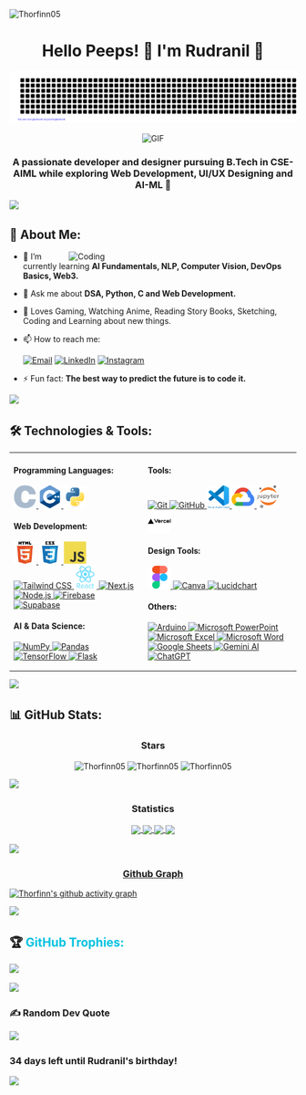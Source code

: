 <p align="left">
  <img src="https://komarev.com/ghpvc/?username=Thorfinn05&label=Profile%20views&color=0e75b6&style=flat" alt="Thorfinn05" />
</p>

<h1 align="center">Hello Peeps! 👋 I'm Rudranil 🦕</h1>
<div align="center">
  
  ![gitartwork](gitartwork.svg)
  
</div>

<div align="center"> <img hight="300" width="500" alt="GIF" align="center" src="https://media1.tenor.com/m/qxK3flqZIucAAAAd/anime.gif"></div>
<h3 align="center">A passionate developer and designer pursuing B.Tech in CSE-AIML while exploring Web Development, UI/UX Designing and AI-ML 🚀</h3>

<img src="https://user-images.githubusercontent.com/73097560/115834477-dbab4500-a447-11eb-908a-139a6edaec5c.gif">

## 💬 About Me:  
<img align="right" alt="Coding" width="400" src="https://i.giphy.com/media/1GEATImIxEXVR79Dhk/giphy.webp">

- 🌱 I’m currently learning **AI Fundamentals, NLP, Computer Vision, DevOps Basics, Web3.** 
- 💬 Ask me about **DSA, Python, C and Web Development.**
- 🔭 Loves Gaming, Watching Anime, Reading Story Books, Sketching, Coding and Learning about new things.
- 📫 How to reach me:
  <div>
    <a href="mailto:rudranild04@gmail.com" target="blank"><img src="https://img.shields.io/badge/Gmail-D14836?style=for-the-badge&logo=gmail&logoColor=white" alt="Email"></a>  
    <a href="https://www.linkedin.com/in/rudranil-das-47175031a/" target="blank"><img src="https://img.shields.io/badge/-LinkedIn-%230077B5?style=for-the-badge&logo=linkedin&logoColor=white" alt="LinkedIn"></a>  
    <a href="https://www.instagram.com/thorfinn.d.rudra_05/" target="blank"><img src="https://img.shields.io/badge/-Instagram-E4405F?style=for-the-badge&logo=instagram&logoColor=white" alt="Instagram"></a>
  </div> 
    

- ⚡ Fun fact: **The best way to predict the future is to code it.**

<img src="https://user-images.githubusercontent.com/73097560/115834477-dbab4500-a447-11eb-908a-139a6edaec5c.gif">
<!--
## Connect with me:
<p align="left">
  <a href="https://www.linkedin.com/in/rudranil-das-47175031a/" target="blank">
    <img align="center" src="https://raw.githubusercontent.com/rahuldkjain/github-profile-readme-generator/master/src/images/icons/Social/linked-in-alt.svg" alt="LinkedIn" height="30" width="40">
  </a>
  <a href="https://www.instagram.com/thorfinn.d.rudra_05/" target="blank">
    <img align="center" src="https://raw.githubusercontent.com/rahuldkjain/github-profile-readme-generator/master/src/images/icons/Social/instagram.svg" alt="Instagram" height="30" width="40">
  </a>
  <a href="mailto:rudranild04@gmail.com" target="blank">
    <img align="center" src="https://upload.wikimedia.org/wikipedia/commons/7/7e/Gmail_icon_%282020%29.svg" alt="Gmail" width="40" height="40">
  </a>
</p>
<img src="https://user-images.githubusercontent.com/73097560/115834477-dbab4500-a447-11eb-908a-139a6edaec5c.gif">
-->

## 🛠️ Technologies & Tools:
<table align="center">
    <td>
        <h4>Programming Languages:</h4>
        <p>
          <a href="https://www.cprogramming.com/" target="_blank">
            <img src="https://raw.githubusercontent.com/devicons/devicon/master/icons/c/c-original.svg" alt="C" width="40" height="40">
          </a>
          <a href="https://isocpp.org/" target="_blank">
            <img src="https://raw.githubusercontent.com/devicons/devicon/master/icons/cplusplus/cplusplus-original.svg" alt="C++" width="40" height="40">
          </a>
          <a href="https://www.python.org" target="_blank">
            <img src="https://raw.githubusercontent.com/devicons/devicon/master/icons/python/python-original.svg" alt="Python" width="40" height="40">
          </a>
        </p>
        <h4>Web Development:</h4>
        <p>
          <a href="https://developer.mozilla.org/en-US/docs/Web/HTML" target="_blank">
            <img src="https://raw.githubusercontent.com/devicons/devicon/master/icons/html5/html5-original-wordmark.svg" alt="HTML5" width="40" height="40">
          </a>
          <a href="https://developer.mozilla.org/en-US/docs/Web/CSS" target="_blank">
            <img src="https://raw.githubusercontent.com/devicons/devicon/master/icons/css3/css3-original-wordmark.svg" alt="CSS3" width="40" height="40">
          </a>
          <a href="https://developer.mozilla.org/en-US/docs/Web/CSS" target="_blank">
            <img src="https://raw.githubusercontent.com/teamedwardforever/Readme-Generator/71f25dd8b98329b168142a6b782a107b75eab178/svg/Skills/Languages/javascript-original.svg" alt="Javascript" width="40" height="40">
          </a>
<!--           <a href="https://getbootstrap.com" target="_blank">
            <img src="https://raw.githubusercontent.com/teamedwardforever/Readme-Generator/71f25dd8b98329b168142a6b782a107b75eab178/svg/Skills/Frontend/bootstrap-plain-wordmark.svg" alt="Bootstrap" width="40"   height="40">
          </a> -->
          <a href="https://tailwindcss.com/" target="_blank">
            <img src="https://user-images.githubusercontent.com/25181517/202896760-337261ed-ee92-4979-84c4-d4b829c7355d.png" alt="Tailwind CSS" width="40" height="40">
          </a>
          <a href="https://reactjs.org/" target="_blank">
            <img src="https://raw.githubusercontent.com/devicons/devicon/master/icons/react/react-original-wordmark.svg" alt="React" width="40" height="40">
          </a>
          <a href="https://nextjs.org/" target="_blank">
            <img src="https://github.com/marwin1991/profile-technology-icons/assets/136815194/5f8c622c-c217-4649-b0a9-7e0ee24bd704" alt="Next.js" width="40" height="40">
          </a>
          <a href="https://nodejs.org/" target="_blank">
            <img src="https://user-images.githubusercontent.com/25181517/183568594-85e280a7-0d7e-4d1a-9028-c8c2209e073c.png" alt="Node.js" width="40" height="40">
          </a>
          <a href="https://firebase.google.com/" target="_blank">
            <img src="https://www.vectorlogo.zone/logos/firebase/firebase-icon.svg" alt="Firebase" width="40" height="40">
          </a>
          <a href="https://supabase.com/" target="_blank">
            <img src="https://www.vectorlogo.zone/logos/supabase/supabase-icon.svg" alt="Supabase" width="40" height="40">
          </a>
<!--           <a href="https://clerk.dev/" target="_blank">
            <img src="https://avatars.githubusercontent.com/u/80113098?s=200&v=4" alt="Clerk" width="40" height="40">
          </a> -->
        </p>
      <h4>AI & Data Science:</h4>
        <p>
          <a href="https://numpy.org/" target="_blank">
            <img src="https://github.com/marwin1991/profile-technology-icons/assets/76012086/4ec200c2-acdf-4c42-b419-cd49cba3d09f" alt="NumPy" width="40" height="40">
          </a>
          <a href="https://pandas.pydata.org/" target="_blank">
            <img src="https://github.com/marwin1991/profile-technology-icons/assets/76012086/24b02d77-2f28-43c7-b5d6-e15e3395851b" alt="Pandas" width="40" height="40">
          </a>
          <a href="https://www.tensorflow.org/" target="_blank">
            <img src="https://user-images.githubusercontent.com/25181517/223639822-2a01e63a-a7f9-4a39-8930-61431541bc06.png" alt="TensorFlow" width="40" height="40">
          </a>
          <a href="https://flask.palletsprojects.com/" target="_blank">
            <img src="https://user-images.githubusercontent.com/25181517/183423775-2276e25d-d43d-4e58-890b-edbc88e915f7.png" alt="Flask" width="40" height="40">
          </a>
        </p>
    </td>
    <td>
        <h4>Tools:</h4>
        <p>
          <a href="https://git-scm.com/" target="_blank">
            <img src="https://www.vectorlogo.zone/logos/git-scm/git-scm-icon.svg" alt="Git" width="40" height="40">
          </a>
          <a href="https://github.com/" target="_blank">
            <img src="https://user-images.githubusercontent.com/25181517/192108374-8da61ba1-99ec-41d7-80b8-fb2f7c0a4948.png" alt="GitHub" width="40" height="40">
          </a>
          <a href="https://code.visualstudio.com/" target="_blank">
            <img src="https://raw.githubusercontent.com/devicons/devicon/master/icons/vscode/vscode-original-wordmark.svg" alt="VS Code" width="40" height="40">
          </a>
          <a href="https://cloud.google.com" target="_blank">
            <img src="https://raw.githubusercontent.com/teamedwardforever/Readme-Generator/71f25dd8b98329b168142a6b782a107b75eab178/svg/Skills/Devops/google_cloud-icon.svg" alt="Google Cloud" width="40" height="40">
          </a>
          <a href="https://jupyter.org/" target="_blank">
            <img src="https://raw.githubusercontent.com/devicons/devicon/master/icons/jupyter/jupyter-original-wordmark.svg" alt="Jupyter Notebook" width="40" height="40">
          </a>
          <a href="https://vercel.com" target="_blank">
            <img src="https://raw.githubusercontent.com/devicons/devicon/master/icons/vercel/vercel-original-wordmark.svg" alt="Vercel" width="40" height="40">
          </a>
<!--           <a href="https://www.docker.com/" target="_blank">
            <img src="https://raw.githubusercontent.com/devicons/devicon/master/icons/docker/docker-original-wordmark.svg" alt="Docker" width="40" height="40">
          </a> -->
        </p>
        <h4>Design Tools:</h4>
        <p>
          <a href="https://www.figma.com/" target="_blank">
            <img src="https://raw.githubusercontent.com/devicons/devicon/master/icons/figma/figma-original.svg" alt="Figma" width="40" height="40">
          </a>
          <a href="https://www.canva.com/" target="_blank">
            <img src="https://github-production-user-asset-6210df.s3.amazonaws.com/136815194/253220886-02494c7c-de6a-43a6-9293-6369696842ed.png" alt="Canva" width="40" height="40">
          </a>
          <a href="https://www.lucidchart.com" target="_blank">
            <img src="https://cdn.productivity.directory/tools/2f7d5938-4427-4f3b-81c1-084f6d5ef70a" alt="Lucidchart" width="40" height="40">
          </a>
        </p>
        <h4>Others:</h4>
        <p>
          <a href="https://www.arduino.cc" target="_blank">
            <img src="https://cdn.worldvectorlogo.com/logos/arduino-1.svg" alt="Arduino" width="40" height="40">
          </a>
          <a href="https://www.microsoft.com/en-us/microsoft-365/powerpoint" target="_blank">
            <img src="https://img.icons8.com/color/48/000000/microsoft-powerpoint-2019.png" alt="Microsoft PowerPoint" width="40" height="40">
          </a>
          <a href="https://www.microsoft.com/en-us/microsoft-365/excel" target="_blank">
            <img src="https://img.icons8.com/color/48/000000/microsoft-excel-2019.png" alt="Microsoft Excel" width="40" height="40">
          </a>
          <a href="https://www.microsoft.com/en-us/microsoft-365/word" target="_blank">
            <img src="https://img.icons8.com/color/48/000000/microsoft-word-2019.png" alt="Microsoft Word" width="40" height="40">
          </a>
          <a href="https://www.google.com/sheets/about/" target="_blank">
            <img src="https://img.icons8.com/color/48/000000/google-sheets.png" alt="Google Sheets" width="40" height="40">
          </a>
          <a href="https://ai.google/" target="_blank">
            <img src="https://static.vecteezy.com/system/resources/previews/046/861/646/non_2x/gemini-icon-on-a-transparent-background-free-png.png" alt="Gemini AI" width="50" height="50">
          </a>
          <a href="https://chat.openai.com/" target="_blank">
            <img src="https://upload.wikimedia.org/wikipedia/commons/0/04/ChatGPT_logo.svg" alt="ChatGPT" width="40" height="40">
          </a>
        </p>
    </td>
</table>
  


</div>

<img src="https://user-images.githubusercontent.com/73097560/115834477-dbab4500-a447-11eb-908a-139a6edaec5c.gif">

## 📊 GitHub Stats:

<h3 align="center">Stars</h3>
<div align="center">
  
<img align="center" height="180em" src="https://github-readme-stats.vercel.app/api/top-langs/?username=Thorfinn05&layout=compact&theme=highcontrast" alt=Thorfinn05 />

<img align="center" height="180em" src="https://github-readme-stats.vercel.app/api?username=Thorfinn05&show_icons=true&locale=en&theme=highcontrast" alt="Thorfinn05" />

<img align="center" height="180em" src="https://github-readme-streak-stats.herokuapp.com/?user=Thorfinn05&theme=neon_dark" alt="Thorfinn05" />

</div>

<img src="https://user-images.githubusercontent.com/73097560/115834477-dbab4500-a447-11eb-908a-139a6edaec5c.gif"><h3 align="center">Statistics</h3>
<div align="center">
<a href="https://github.com/Thorfinn05">
<img align="center" src="http://github-profile-summary-cards.vercel.app/api/cards/most-commit-language?username=Thorfinn05&theme=highcontrast" height="180em" />
<img align="center" src="http://github-profile-summary-cards.vercel.app/api/cards/repos-per-language?username=Thorfinn05&theme=highcontrast" height="180em" />
<img align="center" src="http://github-profile-summary-cards.vercel.app/api/cards/productive-time?username=Thorfinn05&theme=highcontrast" height="180em" />
<img align="center" src="http://github-profile-summary-cards.vercel.app/api/cards/profile-details?username=Thorfinn05&theme=highcontrast" height="180em" />
</div>
<br>

<img src="https://user-images.githubusercontent.com/73097560/115834477-dbab4500-a447-11eb-908a-139a6edaec5c.gif">

<!--## 🎖️ Achievements and Badges:
[![An image of @thorfinn05's Holopin badges, which is a link to view their full Holopin profile](https://holopin.me/thorfinn05)](https://holopin.io/@thorfinn05)

---
-->

<h3 align='center'>Github Graph</h3>

[![Thorfinn's github activity graph](https://github-readme-activity-graph.vercel.app/graph?username=Thorfinn05&bg_color=02011e&color=ffffff&line=37ff00&point=ffffff&area=true&hide_border=true)](https://github.com/ashutosh00710/github-readme-activity-graph)

<img src="https://user-images.githubusercontent.com/73097560/115834477-dbab4500-a447-11eb-908a-139a6edaec5c.gif">

<p><h2 style="text-decoration: none; cursor: none;">🏆 <span style="color: #00c2e0">GitHub Trophies:</span></h2></p>

![](https://github-profile-trophy.vercel.app/?username=Thorfinn05&theme=merko&no-frame=false&no-bg=false&margin-w=4)

<!--### Last Listened to :

<div align="center">
  <a href="https://open.spotify.com/user/sjo3k78aqoqrt4c90l7i8ima5">
    <img src="https://spotify-recently-played-readme.vercel.app/api?user=31vzsladd5jbnxtgtmtnkml45km4&count=7&unique=true" alt="Spotify recently played"  />
  </a>
</div>-->

<img src="https://user-images.githubusercontent.com/73097560/115834477-dbab4500-a447-11eb-908a-139a6edaec5c.gif">

### ✍️ Random Dev Quote

![](https://quotes-github-readme.vercel.app/api?type=horizontal&theme=dark)

<!--<img src="https://user-images.githubusercontent.com/73097560/115834477-dbab4500-a447-11eb-908a-139a6edaec5c.gif">-->

### 34 days left until Rudranil's birthday!

<img src="https://user-images.githubusercontent.com/73097560/115834477-dbab4500-a447-11eb-908a-139a6edaec5c.gif">
